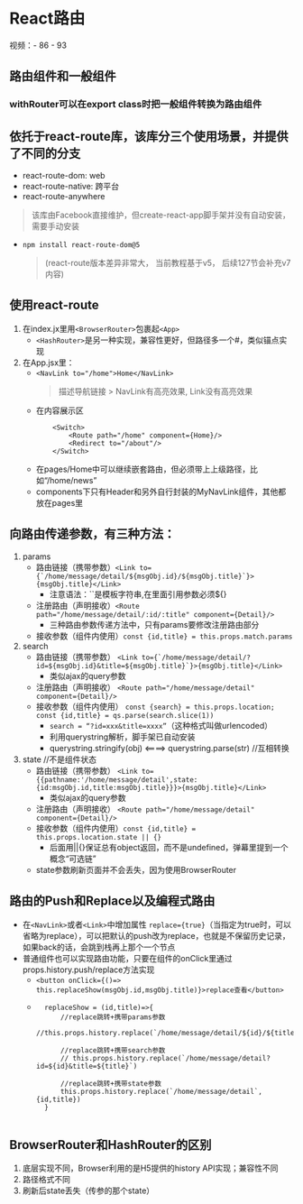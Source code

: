 # React路由

视频：- 86 - 93

## 路由组件和一般组件
### withRouter可以在export class时把一般组件转换为路由组件

## 依托于react-route库，该库分三个使用场景，并提供了不同的分支
- react-route-dom: web
- react-route-native: 跨平台
- react-route-anywhere
> 该库由Facebook直接维护，但create-react-app脚手架并没有自动安装，需要手动安装
- `npm install react-route-dom@5`
    > (react-route版本差异非常大， 当前教程基于v5， 后续127节会补充v7内容)
## 使用react-route
1. 在index.jx里用`<BrowserRouter>`包裹起`<App>`
    - `<HashRouter>`是另一种实现，兼容性更好，但路径多一个#，类似锚点实现
2. 在App.jsx里：
    - `<NavLink to="/home">Home</NavLink>`
        > 描述导航链接
            > NavLink有高亮效果, Link没有高亮效果
    - 在内容展示区
        ```
            <Switch>
                <Route path="/home" component={Home}/>
                <Redirect to="/about"/>
            </Switch>
        ```
    - 在pages/Home中可以继续嵌套路由，但必须带上上级路径，比如“/home/news”
    - components下只有Header和另外自行封装的MyNavLink组件，其他都放在pages里
## 向路由传递参数，有三种方法：
1. params
    - 路由链接（携带参数）``<Link to={`/home/message/detail/${msgObj.id}/${msgObj.title}`}>{msgObj.title}</Link>``
        - 注意语法：``是模板字符串,在里面引用参数必须${}
    - 注册路由（声明接收）``<Route path="/home/message/detail/:id/:title" component={Detail}/>``
        - 三种路由参数传递方法中，只有params要修改注册路由部分
    - 接收参数（组件内使用）`const {id,title} = this.props.match.params`
2. search
    - 路由链接（携带参数）    ``<Link to={`/home/message/detail/?id=${msgObj.id}&title=${msgObj.title}`}>{msgObj.title}</Link>``
        - 类似ajax的query参数
    - 注册路由（声明接收）    ``<Route path="/home/message/detail" component={Detail}/>``
    - 接收参数（组件内使用）  ``const {search} = this.props.location; const {id,title} = qs.parse(search.slice(1))``
        - `search = “?id=xxx&title=xxxx”`（这种格式叫做urlencoded）
        - 利用querystring解析，脚手架已自动安装
        - querystring.stringify(obj)  <====> querystring.parse(str)  //互相转换
3. state //不是组件状态
    - 路由链接（携带参数） ``<Link to={{pathname:'/home/message/detail',state:{id:msgObj.id,title:msgObj.title}}}>{msgObj.title}</Link>``
        - 类似ajax的query参数
    - 注册路由（声明接收） `<Route path="/home/message/detail" component={Detail}/>`
    - 接收参数（组件内使用）`const {id,title} = this.props.location.state || {}`
        - 后面用||{}保证总有object返回，而不是undefined，弹幕里提到一个概念“可选链”
    - state参数刷新页面并不会丢失，因为使用BrowserRouter
## 路由的Push和Replace以及编程式路由
- 在`<NavLink>`或者`<Link>`中增加属性 `replace={true}`（当指定为true时，可以省略为replace），可以把默认的push改为replace，也就是不保留历史记录，如果back的话，会跳到栈再上那个一个节点
- 普通组件也可以实现路由功能，只要在组件的onClick里通过props.history.push/replace方法实现
    - `<button onClick={()=> this.replaceShow(msgObj.id,msgObj.title)}>replace查看</button>`
    - ```
        replaceShow = (id,title)=>{
            //replace跳转+携带params参数
            //this.props.history.replace(`/home/message/detail/${id}/${title}`)

            //replace跳转+携带search参数
            // this.props.history.replace(`/home/message/detail?id=${id}&title=${title}`)

            //replace跳转+携带state参数
            this.props.history.replace(`/home/message/detail`,{id,title})
        }
    ```
## BrowserRouter和HashRouter的区别
1. 底层实现不同，Browser利用的是H5提供的history API实现；兼容性不同
2. 路径格式不同
3. 刷新后state丢失（传参的那个state）
